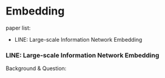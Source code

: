 # Embedding

paper list:

- LINE: Large-scale Information Network Embedding

### LINE: Large-scale Information Network Embedding

Background & Question:


